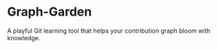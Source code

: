 # Graph-Garden
A playful Git learning tool that helps your contribution graph bloom with knowledge.
